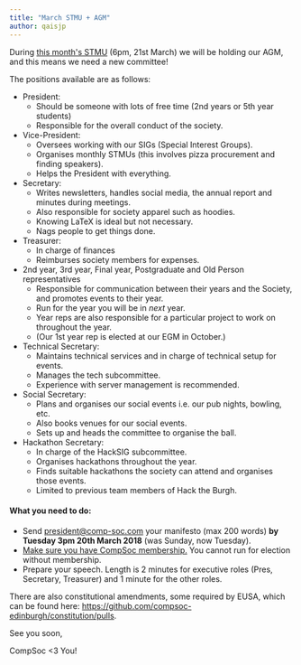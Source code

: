 ```yaml
---
title: "March STMU + AGM"
author: qaisjp
---
```


During [this month's STMU](https://www.facebook.com/events/408493869580985/?ref=46) (6pm, 21st March) we will be holding our AGM, and this means we need a new committee!

The positions available are as follows:

- President:
  - Should be someone with lots of free time (2nd years or 5th year students)
  - Responsible for the overall conduct of the society.
- Vice-President:
  - Oversees working with our SIGs (Special Interest Groups).
  - Organises monthly STMUs (this involves pizza procurement and finding speakers).
  - Helps the President with everything.
- Secretary:
  - Writes newsletters, handles social media, the annual report and minutes during meetings.
  - Also responsible for society apparel such as hoodies.
  - Knowing LaTeX is ideal but not necessary.
  - Nags people to get things done.
- Treasurer:
  - In charge of finances
  - Reimburses society members for expenses.
- 2nd year, 3rd year, Final year, Postgraduate and Old Person representatives
  - Responsible for communication between their years and the Society, and promotes events to their year.
  - Run for the year you will be in *next* year.
  - Year reps are also responsible for a particular project to work on throughout the year.
  - (Our 1st year rep is elected at our EGM in October.)
- Technical Secretary:
  - Maintains technical services and in charge of technical setup for events.
  - Manages the tech subcommittee.
  - Experience with server management is recommended.
- Social Secretary:
  - Plans and organises our social events i.e. our pub nights, bowling, etc.
  - Also books venues for our social events.
  - Sets up and heads the committee to organise the ball.
- Hackathon Secretary:
  - In charge of the HackSIG subcommittee.
  - Organises hackathons throughout the year.
  - Finds suitable hackathons the society can attend and organises those events.
  - Limited to previous team members of Hack the Burgh.

#### What you need to do:

- Send president@comp-soc.com your manifesto (max 200 words) **by Tuesday 3pm 20th March 2018** (was Sunday, now Tuesday).
- [Make sure you have CompSoc membership.](/join) You cannot run for election without membership.
- Prepare your speech. Length is 2 minutes for executive roles (Pres, Secretary, Treasurer) and 1 minute for the other roles.

There are also constitutional amendments, some required by EUSA, which can be found here: https://github.com/compsoc-edinburgh/constitution/pulls.

See you soon,

CompSoc <3 You!
